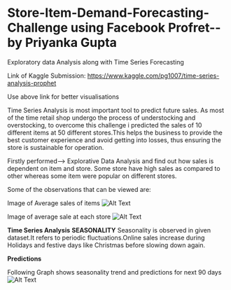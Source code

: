 # Store-Item-Demand-Forecasting-Challenge using Facebook Profret--by Priyanka Gupta
Exploratory data Analysis along with Time Series Forecasting

Link of Kaggle Submission: https://www.kaggle.com/pg1007/time-series-analysis-prophet

Use above link for better visualisations

Time Series Analysis is most important tool to predict future sales. As most of the time retail shop undergo the process of understocking and overstocking, to overcome this challenge i predicted the sales of 10 different items at 50 different stores.This helps the business to provide the best customer experience and avoid getting into losses, thus ensuring the store is sustainable for operation.

Firstly performed--> Explorative Data Analysis and find out how sales is dependent on item and  store.
Some store have high sales as compared to other whereas some item were popular on different stores.

Some of the observations that can be viewed are:

Image of Average sales of items ![Alt Text](https://www.kaggleusercontent.com/kf/43069285/eyJhbGciOiJkaXIiLCJlbmMiOiJBMTI4Q0JDLUhTMjU2In0..Ost32AuAcbxz4X3AzQVAVQ.vfQdt20SbUTAsaA0EjhKcigFLxpC0KQ_ICZVMHM3cy18y1qUmaTv3qDmR5JB2_g91Li257iYGmRKnyUrQGk6qSXAurbMFM_sw6yBuxh96vf9t94eY2P9r0xvtWxHcqjbaHJnN8S9nWdVqa69VbOJJJX6fkr9uDaSy6eVb27BvGyKv7LSZjjVhiqLozwQ6FAkvFv3Jn-NbqLb0U9kmabGq3CufrFMmu2_wmUJNjjgVDplg857irbOf2DM4Yabnv9kvLV_rsFr-AAtSf25i_yD7yeSoNPKUOXe1AsEErI56HTLdMRkhS3o8JKRISQtKk9Bavfjt5VCigCAEs8N81hMVO4XZnXb9HsOfj7iLkE22DLKXk2LZhnuPTGd-JFwjW0C-Zr_b21gp3Y3nIB16j9TtkNq_9kMFAEiQyjtwwmW0F6Zpf7iYAVZtDSsnDfVtCVUBrLZcPQuEmd2fCCRW6OnuMpniTG5XuPln75RBKbVRiUftENg7lt_iUEU-7j1a3kwWzV4SSsZ34eN6jauBkf0GBZLXUrpu7xE2PRx1vtK_b7YtIaMfVNnuUcTpBLe6g84WLL9eOVGgeDsgMiVTp7tKKlo1OHUHPAEDs7PhVUVJnSIAUCD9Q9GTwewo14Q6YkjWPWzka4OuwjPf3OGxxbmfQ.4Y_qN8Bopm2nFDCymwZsqQ/__results___files/__results___15_1.png)


Image of average sale at each store ![Alt Text](https://www.kaggleusercontent.com/kf/43069285/eyJhbGciOiJkaXIiLCJlbmMiOiJBMTI4Q0JDLUhTMjU2In0..Ost32AuAcbxz4X3AzQVAVQ.vfQdt20SbUTAsaA0EjhKcigFLxpC0KQ_ICZVMHM3cy18y1qUmaTv3qDmR5JB2_g91Li257iYGmRKnyUrQGk6qSXAurbMFM_sw6yBuxh96vf9t94eY2P9r0xvtWxHcqjbaHJnN8S9nWdVqa69VbOJJJX6fkr9uDaSy6eVb27BvGyKv7LSZjjVhiqLozwQ6FAkvFv3Jn-NbqLb0U9kmabGq3CufrFMmu2_wmUJNjjgVDplg857irbOf2DM4Yabnv9kvLV_rsFr-AAtSf25i_yD7yeSoNPKUOXe1AsEErI56HTLdMRkhS3o8JKRISQtKk9Bavfjt5VCigCAEs8N81hMVO4XZnXb9HsOfj7iLkE22DLKXk2LZhnuPTGd-JFwjW0C-Zr_b21gp3Y3nIB16j9TtkNq_9kMFAEiQyjtwwmW0F6Zpf7iYAVZtDSsnDfVtCVUBrLZcPQuEmd2fCCRW6OnuMpniTG5XuPln75RBKbVRiUftENg7lt_iUEU-7j1a3kwWzV4SSsZ34eN6jauBkf0GBZLXUrpu7xE2PRx1vtK_b7YtIaMfVNnuUcTpBLe6g84WLL9eOVGgeDsgMiVTp7tKKlo1OHUHPAEDs7PhVUVJnSIAUCD9Q9GTwewo14Q6YkjWPWzka4OuwjPf3OGxxbmfQ.4Y_qN8Bopm2nFDCymwZsqQ/__results___files/__results___23_1.png)

**Time Series Analysis**
**SEASONALITY**
Seasonality is observed in given dataset.It refers to periodic fluctuations.Online sales increase during Holidays and festive days like Christmas before slowing down again.


**Predictions**

Following Graph shows seasonality trend and predictions for next 90  days![Alt Text](https://www.kaggleusercontent.com/kf/43069285/eyJhbGciOiJkaXIiLCJlbmMiOiJBMTI4Q0JDLUhTMjU2In0..Ost32AuAcbxz4X3AzQVAVQ.vfQdt20SbUTAsaA0EjhKcigFLxpC0KQ_ICZVMHM3cy18y1qUmaTv3qDmR5JB2_g91Li257iYGmRKnyUrQGk6qSXAurbMFM_sw6yBuxh96vf9t94eY2P9r0xvtWxHcqjbaHJnN8S9nWdVqa69VbOJJJX6fkr9uDaSy6eVb27BvGyKv7LSZjjVhiqLozwQ6FAkvFv3Jn-NbqLb0U9kmabGq3CufrFMmu2_wmUJNjjgVDplg857irbOf2DM4Yabnv9kvLV_rsFr-AAtSf25i_yD7yeSoNPKUOXe1AsEErI56HTLdMRkhS3o8JKRISQtKk9Bavfjt5VCigCAEs8N81hMVO4XZnXb9HsOfj7iLkE22DLKXk2LZhnuPTGd-JFwjW0C-Zr_b21gp3Y3nIB16j9TtkNq_9kMFAEiQyjtwwmW0F6Zpf7iYAVZtDSsnDfVtCVUBrLZcPQuEmd2fCCRW6OnuMpniTG5XuPln75RBKbVRiUftENg7lt_iUEU-7j1a3kwWzV4SSsZ34eN6jauBkf0GBZLXUrpu7xE2PRx1vtK_b7YtIaMfVNnuUcTpBLe6g84WLL9eOVGgeDsgMiVTp7tKKlo1OHUHPAEDs7PhVUVJnSIAUCD9Q9GTwewo14Q6YkjWPWzka4OuwjPf3OGxxbmfQ.4Y_qN8Bopm2nFDCymwZsqQ/__results___files/__results___33_0.png)

